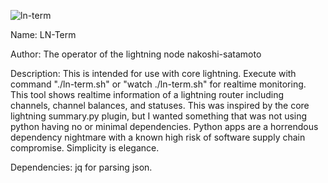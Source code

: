 
![ln-term](https://github.com/nakoshi-satamoto/ln-term/assets/161100720/fa2b3d06-c9fa-4234-b4f9-82067d1149f7)

Name: LN-Term

Author: The operator of the lightning node nakoshi-satamoto

Description: This is intended for use with core lightning. Execute with command "./ln-term.sh" or "watch ./ln-term.sh" for realtime monitoring. This tool shows realtime information of a lightning router including channels, channel balances, and statuses. This was inspired by the core lightning summary.py plugin, but I wanted something that was not using python having no or minimal dependencies. Python apps are a horrendous dependency nightmare with a known high risk of software supply chain compromise. Simplicity is elegance.

Dependencies: jq for parsing json.
